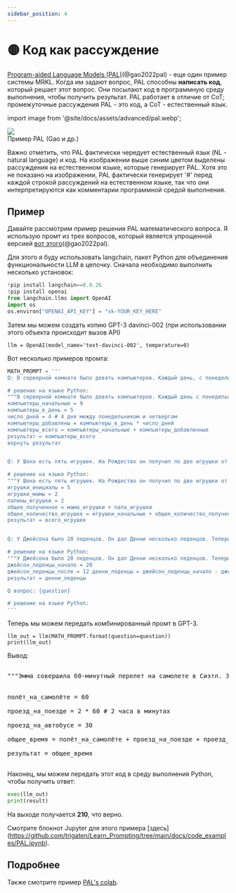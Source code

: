 ```yaml
---
sidebar_position: 4
---
```


# 🟡 Код как рассуждение

[Program-aided Language Models (PAL)](https://reasonwithpal.com)(@gao2022pal) - еще один пример системы MRKL.
Когда им задают вопрос, PAL способны **написать код**, который решает этот вопрос. Они посылают код в программную среду выполнения, чтобы получить результат. PAL работает в отличие от CoT; промежуточные рассуждения PAL - это код, а CoT - естественный язык. 

import image from '@site/docs/assets/advanced/pal.webp';

<div style={{textAlign: 'center'}}>
  <img src={image} style={{width: "500px"}}/>
</div>

<div style={{textAlign: 'center'}}>
Пример PAL (Gao и др.)
</div>


Важно отметить, что PAL фактически чередует естественный язык (NL - natural language) и код.
На изображении выше синим цветом выделены рассуждения на естественном языке, которые генерирует PAL. Хотя это не показано на изображении, PAL фактически генерирует '\#' перед каждой строкой рассуждений на естественном языке, так что они интерпретируются как комментарии программной средой выполнения. 

## Пример

Давайте рассмотрим пример решения PAL математического вопроса. Я использую промт из трех вопросов, который является упрощенной версией [вот этого](https://github.com/reasoning-machines/pal/blob/main/pal/prompt/math_prompts.py)(@gao2022pal). 

Для этого я буду использовать langchain, пакет Python для объединения функциональности LLM в цепочку. Сначала необходимо выполнить несколько установок:

```python
!pip install langchain==0.0.26
!pip install openai
from langchain.llms import OpenAI
import os
os.environ["OPENAI_API_KEY"] = "sk-YOUR_KEY_HERE"
```

Затем мы можем создать копию GPT-3 davinci-002 (при использовании этого объекта происходит вызов API)
```
llm = OpenAI(model_name='text-davinci-002', temperature=0)
```

Вот несколько примеров промта:

```python
MATH_PROMPT = '''
Q: В серверной комнате было девять компьютеров. Каждый день, с понедельника по четверг, устанавливалось еще пять компьютеров. Сколько компьютеров сейчас находится в серверной?

# решение на языке Python:
"""В серверной комнате было девять компьютеров. Каждый день с понедельника по четверг устанавливалось еще пять компьютеров. Сколько компьютеров сейчас в серверной?"""
компьютеры_начальные = 9
компьютеры_в_день = 5
число_дней = 4 # 4 дня между понедельником и четвергом
компьютеры_добавлены = компьютеры_в_день * число_дней
компьютеры_всего = компьютеры_начальные + компьютеры_добавленные
результат = компьютеры_всего
вернуть результат


Q: У Шона есть пять игрушек. На Рождество он получил по две игрушки от мамы и папы. Сколько игрушек у него сейчас?

# решение на языке Python:
"""У Шона есть пять игрушек. На Рождество он получил по две игрушки от мамы и папы. Сколько игрушек у него сейчас?"""
игрушки_инициалы = 5
игрушки_мамы = 2
папины_игрушки = 2
общее_полученное = мама_игрушки + папа_игрушки
общее_количество_игрушек = игрушки_начальные + общее_количество_полученных
результат = всего_игрушек


Q: У Джейсона было 20 леденцов. Он дал Денни несколько леденцов. Теперь у Джейсона 12 леденцов. Сколько леденцов Джейсон отдал Денни?

# решение на языке Python:
"""У Джейсона было 20 леденцов. Он дал Денни несколько леденцов. Теперь у Джейсона 12 леденцов. Сколько леденцов Джейсон отдал Денни?""""
джейсон_леденцы_начало = 20
джейсон_леденцы_после = 12 денни_леденцы = джейсон_леденцы_начало - джейсон_леденцы_после
результат = денни_леденцы

Q вопрос: {question}

# решение на языке Python:
'''
```

Теперь мы можем передать комбинированный промт в GPT-3.

```
llm_out = llm(MATH_PROMPT.format(question=question))
print(llm_out)
```

Вывод:

<pre>
<span className="bluegreen-highlight">
"""Эмма совершила 60-минутный перелет на самолете в Сиэтл. Затем она проехала 2 часа на поезде до Портленда, а затем 30 минут на автобусе до Ванкувера. Сколько времени ей понадобилось, чтобы добраться до Ванкувера?"""<br/>

полёт_на_самолёте = 60<br/>
проезд_на_поезде = 2 * 60 # 2 часа в минутах<br/>
проезд_на_автобусе = 30<br/>
общее_время = полёт_на_самолёте + проезд_на_поезде + проезд_на_автобусе<br/>
результат = общее_время
</span>
</pre>

Наконец, мы можем передать этот код в среду выполнения Python, чтобы получить ответ:

```python
exec(llm_out)
print(result)
```

На выходе получается **210**, что верно.

Смотрите блокнот Jupyter для этого примера [здесь] (https://github.com/trigaten/Learn_Prompting/tree/main/docs/code_examples/PAL.ipynb).

## Подробнее

Также смотрите пример [PAL's colab](https://colab.research.google.com/drive/1u4_RsdI0E79PCMDdcPiJUzYhdnjoXeXc?usp=sharing#scrollTo=Ba0ycacK4i1V).